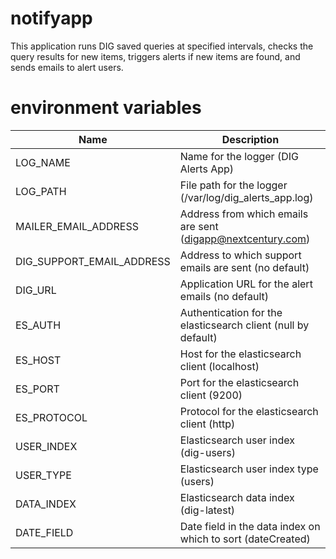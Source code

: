 # notifyapp

This application runs DIG saved queries at specified intervals, checks the query results for new items, triggers alerts if new items are found, and sends emails to alert users.

# environment variables

Name                      | Description
------------------------- | -----------------------------------------------------------------------
LOG_NAME                  | Name for the logger (DIG Alerts App)
LOG_PATH                  | File path for the logger (/var/log/dig_alerts_app.log)
MAILER_EMAIL_ADDRESS      | Address from which emails are sent (digapp@nextcentury.com)
DIG_SUPPORT_EMAIL_ADDRESS | Address to which support emails are sent (no default)
DIG_URL                   | Application URL for the alert emails (no default)
ES_AUTH                   | Authentication for the elasticsearch client (null by default)
ES_HOST                   | Host for the elasticsearch client (localhost)
ES_PORT                   | Port for the elasticsearch client (9200)
ES_PROTOCOL               | Protocol for the elasticsearch client (http)
USER_INDEX                | Elasticsearch user index (dig-users)
USER_TYPE                 | Elasticsearch user index type (users)
DATA_INDEX                | Elasticsearch data index (dig-latest)
DATE_FIELD                | Date field in the data index on which to sort (dateCreated)

